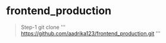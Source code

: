# frontend_production

>Step-1 git clone 
  '''
  https://github.com/aadrika123/frontend_production.git
  '''
